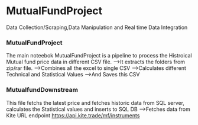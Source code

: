 # MutualFundProject
Data Collection/Scraping,Data Manipulation and Real time Data Integration 

### MutualFundProject
The main noteebok MutualFundProject is a pipeline to process the Histroical Mutual fund price data in different CSV file.
-->It extracts the folders from zip/rar file.
-->Combines all the excel to single CSV
-->Calculates different Technical and Statistical Values
-->And Saves this CSV

### MutualfundDownstream
This file fetchs the latest price and fetches historic data from SQL server, calculates the Statistical values and inserts to SQL DB
-->Fetches data from Kite URL endpoint https://api.kite.trade/mf/instruments

